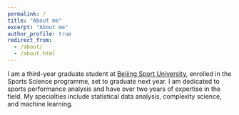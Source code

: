 ```yaml
---
permalink: /
title: "About me"
excerpt: "About me"
author_profile: true
redirect_from: 
  - /about/
  - /about.html
---
```


I am a third-year graduate student at [Beijing Sport University](https://www.bsu.edu.cn/), enrolled in the Sports Science programme, set to graduate next year. I am dedicated to sports performance analysis and have over two years of expertise in the field. My specialties include statistical data analysis, complexity science, and machine learning.




